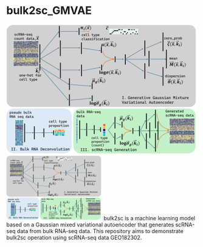 # bulk2sc_GMVAE
![](fig/Figure1_scRNAGMVAE.png)
<img src="fig/Figure1_scRNAGMVAE.png" alt="Fig1" style="width:50%; height:auto;">
bulk2sc is a machine learning model based on a Gaussian mixed variational autoencoder that generates scRNA-seq data from bulk RNA-seq data. 
This repository aims to demonstrate bulk2sc operation using scRNA-seq data GEO182302.
